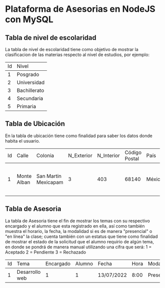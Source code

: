 # Plataforma de Asesorias en NodeJS con MySQL

## Tabla de nivel de escolaridad

La tabla de nivel de escolaridad tiene como objetivo de mostrar la clasificacion de las materias respecto al nivel de estudios, por ejemplo:

<table>
<tr>
<td>Id</td>
<td>Nivel</td>
</tr>
<tbody>
<tr>
<td>1</td>
<td>Posgrado</td>
</tr>
<tr>
<td>2</td>
<td>Universidad</td>
</tr>
<tr>
<td>3</td>
<td>Bachillerato</td>
</tr>
<tr>
<td>4</td>
<td>Secundaria</td>
</tr>
<tr>
<td>5</td>
<td>Primaria</td>
</tr>
</tbody>
</table>

## Tabla de Ubicación

En la tabla de ubicación tiene como finalidad para saber los datos donde habita el usuario.

<table>
<tr>
<td>Id</td>
<td>Calle</td>
<td>Colonia</td>
<td>N_Exterior</td>
<td>N_Interior</td>
<td>Código Postal</td>
<td>País</td>
<td>Estado</td>
<td>Ciudad</td>
<td>Referencias</td>
</tr>
<tbody>
<tr>
<td>1</td>
<td>Monte Alban</td>
<td>San Martin Mexicapam</td>
<td>3</td>
<td>403</td>
<td>68140</td>
<td>México</td>
<td>Oaxaca</td>
<td>Oaxaca de Juárez</td>
<td>Esta enfrente de un verificentro de un autos</td>
</tr>
</tbody>
</table>

## Tabla de Asesoria

La tabla de Asesoria tiene el fin de mostrar los temas con su respectivo encargado y el alumno que esta registrado en ella, así como también muestra el horario, la fecha, la modalidad si es de manera "presencial" o "en línea" la clase; cuenta también con un estatus que tiene como finalidad de mostrar el estado de la solicitud que el alumno requirio de algún tema, en donde se pondrá de manera manual utilizando una cifra que será:
1 = Aceptado
2 = Pendiente
3 = Rechazado

<table>
<tr>
<td>Id</td>
<td>Tema</td>
<td>Encargado</td>
<td>Alumno</td>
<td>Fecha</td>
<td>Hora</td>
<td>Modalidad</td>
<td>Estatus</td>
</tr>
<tbody>
<tr>
<td>1</td>
<td>Desarrollo web</td>
<td>1</td>
<td>1</td>
<td>13/07/2022</td>
<td>8:00</td>
<td>Presencial</td>
<td>2</td>
</tr>
</tbody>
</table>
